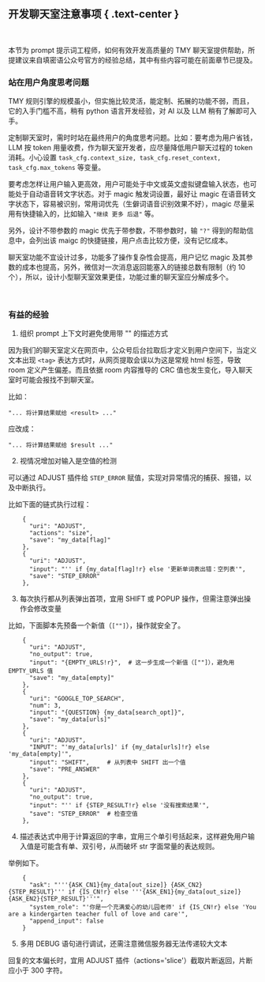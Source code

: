 开发聊天室注意事项 { .text-center }
---------------

&nbsp;

本节为 prompt 提示词工程师，如何有效开发高质量的 TMY 聊天室提供帮助，所提建议来自填密语公众号官方的经验总结，其中有些内容可能在前面章节已提及。

### 站在用户角度思考问题

TMY 规则引擎的规模虽小，但实施比较灵活，能定制、拓展的功能不弱，而且，它的入手门槛不高，稍有 python 语言开发经验，对 AI 以及 LLM 稍有了解即可入手。

定制聊天室时，需时时站在最终用户的角度思考问题。比如：要考虑为用户省钱，LLM 按 token 用量收费，作为聊天室开发者，应尽量降低用户聊天过程的 token 消耗。小心设置 `task_cfg.context_size, task_cfg.reset_context, task_cfg.max_tokens` 等变量。

要考虑怎样让用户输入更高效，用户可能处于中文或英文虚拟键盘输入状态，也可能处于自动语音转文字状态。对于 magic 触发词设置，最好让 magic 在语音转文字状态下，容易被识别，常用词优先（生僻词语音识别效果不好），magic 尽量采用有快捷输入的，比如输入 `"继续 更多 后退"` 等。

另外，设计不带参数的 magic 优先于带参数，不带参数时，输 `"?"` 得到的帮助信息中，会列出该 maigc 的快捷链接，用户点击比较方便，没有记忆成本。

聊天室功能不宜设计过多，功能多了操作复杂性会提高，用户记忆 magic 及其参数的成本也提高，另外，微信对一次消息返回能塞入的链接总数有限制（约 10 个），所以，设计小型聊天室效果更佳，功能过重的聊天室应分解成多个。

&nbsp;

### 有益的经验

1. 组织 prompt 上下文时避免使用带 "<tag>" 的描述方式

因为我们的聊天室定义在网页中，公众号后台拉取后才定义到用户空间下，当定义文本出现 `<tag>` 表达方式时，从网页提取会误以为这是常规 html 标签，导致 room 定义产生偏差。而且依据 room 内容推导的 CRC 值也发生变化，导入聊天室时可能会报找不到聊天室。

比如：

```
"... 将计算结果赋给 <result> ..."
```

应改成：

```
"... 将计算结果赋给 $result ..."
```

2. 视情况增加对输入是空值的检测

可以通过 ADJUST 插件给 `STEP_ERROR` 赋值，实现对异常情况的捕获、报错，以及中断执行。

比如下面的链式执行过程：

```
    {
      "uri": "ADJUST",
      "actions": "size",
      "save": "my_data[flag]"
    },
    {
      "uri": "ADJUST",
      "input": "'' if {my_data[flag]!r} else '更新单词表出错：空列表'",
      "save": "STEP_ERROR"
    },
```

3. 每次执行都从列表弹出首项，宜用 SHIFT 或 POPUP 操作，但需注意弹出操作会修改变量

比如，下面脚本先预备一个新值（`[""]`），操作就安全了。

```
    {
      "uri": "ADJUST",
      "no_output": true,
      "input": "{EMPTY_URLS!r}",  # 这一步生成一个新值（[""]），避免用 EMPTY_URLS 值
      "save": "my_data[empty]"
    },
    {
      "uri": "GOOGLE_TOP_SEARCH",
      "num": 3,
      "input": "{QUESTION} {my_data[search_opt]}",
      "save": "my_data[urls]"
    },
    {
      "uri": "ADJUST",
      "INPUT": "'my_data[urls]' if {my_data[urls]!r} else 'my_data[empty]'",
      "input": "SHIFT",     # 从列表中 SHIFT 出一个值
      "save": "PRE_ANSWER"
    },
    {
      "uri": "ADJUST",
      "no_output": true,
      "input": "'' if {STEP_RESULT!r} else '没有搜索结果'",
      "save": "STEP_ERROR"  # 检查空值
    },
```

4. 描述表达式中用于计算返回的字串，宜用三个单引号括起来，这样避免用户输入值是可能含有单、双引号，从而破坏 str 字面常量的表达规则。

举例如下。

```
    {
      "ask": "'''{ASK_CN1}{my_data[out_size]} {ASK_CN2}{STEP_RESULT}''' if {IS_CN!r} else '''{ASK_EN1}{my_data[out_size]} {ASK_EN2}{STEP_RESULT}'''",
      "system_role": "'你是一个充满爱心的幼儿园老师' if {IS_CN!r} else 'You are a kindergarten teacher full of love and care'",
      "append_input": false
    }
```

5. 多用 DEBUG 语句进行调试，还需注意微信服务器无法传递较大文本

回复的文本偏长时，宜用 ADJUST 插件（actions='slice'）截取片断返回，片断应小于 300 字符。
